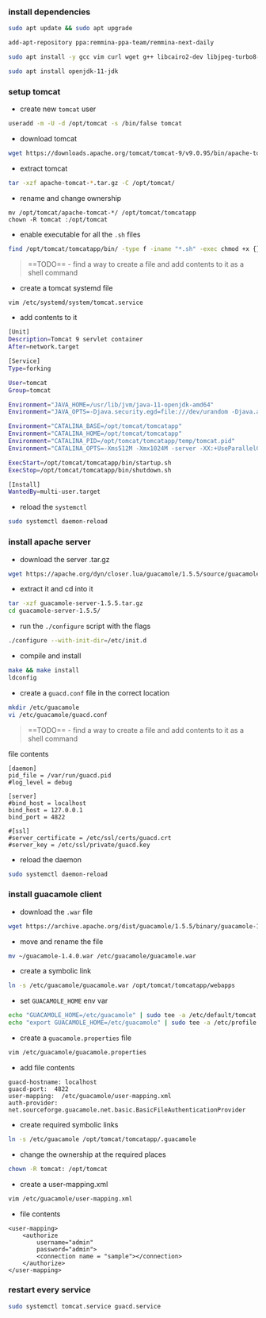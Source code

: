 ### install dependencies
```bash
sudo apt update && sudo apt upgrade
```

```bash
add-apt-repository ppa:remmina-ppa-team/remmina-next-daily  
```

```bash
sudo apt install -y gcc vim curl wget g++ libcairo2-dev libjpeg-turbo8-dev libpng-dev libtool-bin libossp-uuid-dev libavcodec-dev  libavformat-dev libavutil-dev libswscale-dev build-essential libpango1.0-dev libssh2-1-dev libvncserver-dev libtelnet-dev libpulse-dev libssl-dev libvorbis-dev libwebp-dev libwebsockets-dev ubuntu-desktop-minimal freerdp2-dev freerdp2-x11 xrdp -y
```

```bash
sudo apt install openjdk-11-jdk
```

### setup tomcat
- create new `tomcat` user
```bash
useradd -m -U -d /opt/tomcat -s /bin/false tomcat
```
- download tomcat
```bash
wget https://downloads.apache.org/tomcat/tomcat-9/v9.0.95/bin/apache-tomcat-9.0.95.tar.gz
```
- extract tomcat
```bash
tar -xzf apache-tomcat-*.tar.gz -C /opt/tomcat/
```
- rename and change ownership
```
mv /opt/tomcat/apache-tomcat-*/ /opt/tomcat/tomcatapp
chown -R tomcat :/opt/tomcat
```
- enable executable for all the `.sh` files
```bash
find /opt/tomcat/tomcatapp/bin/ -type f -iname "*.sh" -exec chmod +x {} \;
```

> ==TODO== - find a way to create a file and add contents to it as a shell command
- create a tomcat systemd file
```bash
vim /etc/systemd/system/tomcat.service
```
- add contents to it
```bash
[Unit]
Description=Tomcat 9 servlet container
After=network.target

[Service]
Type=forking

User=tomcat
Group=tomcat

Environment="JAVA_HOME=/usr/lib/jvm/java-11-openjdk-amd64"
Environment="JAVA_OPTS=-Djava.security.egd=file:///dev/urandom -Djava.awt.headless=true"

Environment="CATALINA_BASE=/opt/tomcat/tomcatapp"
Environment="CATALINA_HOME=/opt/tomcat/tomcatapp"
Environment="CATALINA_PID=/opt/tomcat/tomcatapp/temp/tomcat.pid"
Environment="CATALINA_OPTS=-Xms512M -Xmx1024M -server -XX:+UseParallelGC"

ExecStart=/opt/tomcat/tomcatapp/bin/startup.sh
ExecStop=/opt/tomcat/tomcatapp/bin/shutdown.sh

[Install]
WantedBy=multi-user.target
```
- reload the `systemctl`
```bash
sudo systemctl daemon-reload
```
### install apache server
- download the server .tar.gz
```bash
wget https://apache.org/dyn/closer.lua/guacamole/1.5.5/source/guacamole-server-1.5.5.tar.gz
```
- extract it and cd into it
```bash
tar -xzf guacamole-server-1.5.5.tar.gz
cd guacamole-server-1.5.5/
```
- run the `./configure` script with the flags
```bash
./configure --with-init-dir=/etc/init.d
```
- compile and install
```bash
make && make install
ldconfig
```
- create a `guacd.conf` file in the correct location
```bash
mkdir /etc/guacamole
vi /etc/guacamole/guacd.conf
```
> ==TODO== - find a way to create a file and add contents to it as a shell command

file contents
```
[daemon]
pid_file = /var/run/guacd.pid
#log_level = debug

[server]
#bind_host = localhost
bind_host = 127.0.0.1
bind_port = 4822

#[ssl]
#server_certificate = /etc/ssl/certs/guacd.crt
#server_key = /etc/ssl/private/guacd.key
```
- reload the daemon
```bash
sudo systemctl daemon-reload
```

### install guacamole client
- download the `.war` file
```bash
wget https://archive.apache.org/dist/guacamole/1.5.5/binary/guacamole-1.5.5.war
```
- move and rename the file
```bash
mv ~/guacamole-1.4.0.war /etc/guacamole/guacamole.war
```
- create a symbolic link
```bash
ln -s /etc/guacamole/guacamole.war /opt/tomcat/tomcatapp/webapps
```
- set `GUACAMOLE_HOME` env var
```bash
echo "GUACAMOLE_HOME=/etc/guacamole" | sudo tee -a /etc/default/tomcat
echo "export GUACAMOLE_HOME=/etc/guacamole" | sudo tee -a /etc/profile
```
- create a `guacamole.properties` file
```bash
vim /etc/guacamole/guacamole.properties
```
- add file contents
```
guacd-hostname: localhost
guacd-port:  4822
user-mapping:  /etc/guacamole/user-mapping.xml
auth-provider:  net.sourceforge.guacamole.net.basic.BasicFileAuthenticationProvider
```
- create required symbolic links
```bash
ln -s /etc/guacamole /opt/tomcat/tomcatapp/.guacamole
```
- change the ownership at the required places
```bash
chown -R tomcat: /opt/tomcat
```
- create a user-mapping.xml
```bash
vim /etc/guacamole/user-mapping.xml
```
- file contents
```
<user-mapping>
	<authorize
		username="admin"
		password="admin">
		<connection name = "sample"></connection>
	</authorize>
</user-mapping>
```

### restart every service
```bash
sudo systemctl tomcat.service guacd.service
```